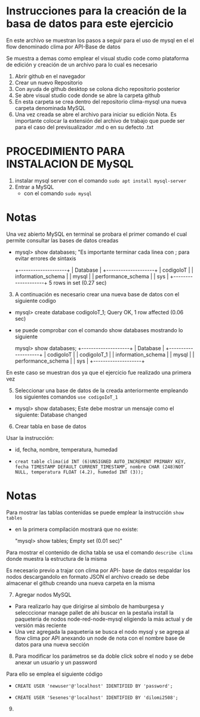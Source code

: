 
# Instrucciones para la creación de la basa de datos para este ejercicio 


En este archivo se muestran los pasos a seguir para el uso de mysql en el el flow denominado clima por API-Base de datos 


Se muestra a demas como emplear el visual studio code como plataforma de edición y creación de un archivo para lo cual es necesario 
1. Abrir github en el navegador 
2. Crear un nuevo Repositorio 
3. Con ayuda de github desktop se colona dicho repositorio posterior 
4. Se abre visual studio code donde se abre la carpeta github 
5. En esta carpeta se crea dentro del repositorio clima-mysql una nueva carpeta denominada MySQL 
6. Una vez creada se abre el archivo para iniciar su edición 
Nota. Es importante colocar la extensión del archivo de trabajo  que puede ser para el caso del previsualizador .md o en su defecto .txt 


# PROCEDIMIENTO PARA INSTALACION DE MySQL

1. instalar mysql server con el comando `sudo apt install mysql-server`
2. Entrar a MySQL 
   - con el comando 
            `sudo mysql`


# Notas 

 Una vez abierto MySQL en terminal se probara el primer comando el cual permite consultar las bases de datos creadas 

  - mysql> show databases; "Es importante terminar cada linea con ; para evitar errores de sintaxis 

   
    +--------------------+
| Database           |
+--------------------+
| codigoIoT          |
| information_schema |
| mysql              |
| performance_schema |
| sys                |
+--------------------+
5 rows in set (0.27 sec)

3. A continuación es necesario crear una nueva base de datos con el siguiente codigo 

- mysql> create database codigoIoT_1; 
Query OK, 1 row affected (0.06 sec)

- se puede comprobar con el comando show databases mostrando lo siguiente 

    mysql> show databases; 
+--------------------+
| Database           |
+--------------------+
| codigoIoT          |
| codigoIoT_1        |
| information_schema |
| mysql              |
| performance_schema |
| sys                |
+--------------------+

En este caso se muestran dos ya que el ejercicio fue realizado una primera vez 

5. Seleccionar una base de datos de la creada anteriormente empleando los siguientes comandos `use codigoIoT_1`


  - mysql> show databases; 
Este debe mostrar un mensaje como el siguiente: Database changed

6. Crear tabla en base de datos 

Usar la instrucción: 

- id, fecha, nombre, temperatura, humedad 

- `creat table clima(id INT (6)UNSIGNED AUTO_INCREMENT PRIMARY KEY, fecha TIMESTAMP DEFAULT CURRENT_TIMESTAMP, nombre CHAR (248)NOT NULL, temperatura FLOAT (4.2), humedad INT (3));`


# Notas 
Para mostrar las tablas contenidas se puede emplear la instrucción `show tables` 

- en la primera compilación mostrará que no existe: 

    "mysql> show tables;
Empty set (0.01 sec)"

Para mostrar el contenido de dicha tabla se usa el comando `describe clima`
donde muestra la estructura de la misma 

Es necesario previo a trajar con clima por API- base de datos respaldar los nodos descargandolo en formato JSON el archivo creado se debe almacenar el github creando una nueva carpeta en la misma 

7. Agregar nodos MySQL
  - Para realizarlo hay que dirigirse al simbolo de hamburgesa y selecccionar manage pallet de ahi buscar en la pestaña install la paqueteria de nodos node-red-node-mysql eligiendo la más actual y de versión más reciente 
  - Una vez agregada la paqueteria se busca el nodo mysql y se agrega al flow clima por API anexando un node de nota con el nombre base de datos para una nueva sección 

  8. Para modificar los parámetros se da doble click sobre el nodo y se debe anexar un usuario y un password 


  Para ello se emplea el siguiente código 


  - `CREATE USER 'newuser'@'localhost' IDENTIFIED BY 'password';`

  - `CREATE USER 'Sesenes'@'localhost' IDENTIFIED BY 'dilomi2508';`

9. 






    


